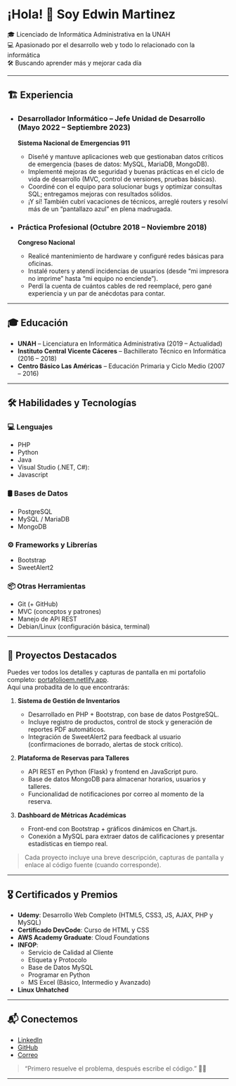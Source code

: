 # ¡Hola! 👋 Soy Edwin Martinez

🎓 Licenciado de Informática Administrativa en la UNAH  
💻 Apasionado por el desarrollo web y todo lo relacionado con la informática  
🛠️ Buscando aprender más y mejorar cada día 

---

## 🏗️ Experiencia

- ### Desarrollador Informático – Jefe Unidad de Desarrollo (Mayo 2022 – Septiembre 2023)  
  **Sistema Nacional de Emergencias 911**  
  - Diseñé y mantuve aplicaciones web que gestionaban datos críticos de emergencia (bases de datos: MySQL, MariaDB, MongoDB).  
  - Implementé mejoras de seguridad y buenas prácticas en el ciclo de vida de desarrollo (MVC, control de versiones, pruebas básicas).  
  - Coordiné con el equipo para solucionar bugs y optimizar consultas SQL; entregamos mejoras con resultados sólidos.  
  - ¡Y sí! También cubrí vacaciones de técnicos, arreglé routers y resolví más de un “pantallazo azul” en plena madrugada.

- ### Práctica Profesional (Octubre 2018 – Noviembre 2018)  
  **Congreso Nacional**  
  - Realicé mantenimiento de hardware y configuré redes básicas para oficinas.  
  - Instalé routers y atendí incidencias de usuarios (desde “mi impresora no imprime” hasta “mi equipo no enciende”).  
  - Perdí la cuenta de cuántos cables de red reemplacé, pero gané experiencia y un par de anécdotas para contar.

---

## 🎓 Educación

- **UNAH** – Licenciatura en Informática Administrativa (2019 – Actualidad)  
- **Instituto Central Vicente Cáceres** – Bachillerato Técnico en Informática (2016 – 2018)  
- **Centro Básico Las Américas** – Educación Primaria y Ciclo Medio (2007 – 2016)  

---

## 🛠️ Habilidades y Tecnologías

### 💻 Lenguajes
- PHP  
- Python
- Java
- Visual Studio (.NET, C#):
- Javascript

### 🛢️ Bases de Datos
- PostgreSQL
- MySQL / MariaDB  
- MongoDB  

### ⚙️ Frameworks y Librerías
- Bootstrap  
- SweetAlert2  

### 📦 Otras Herramientas
- Git (+ GitHub)  
- MVC (conceptos y patrones)  
- Manejo de API REST  
- Debian/Linux (configuración básica, terminal)  

---

## 📂 Proyectos Destacados
Puedes ver todos los detalles y capturas de pantalla en mi portafolio completo: [portafolioem.netlify.app](https://portafolioem.netlify.app/).  
Aquí una probadita de lo que encontrarás:

1. **Sistema de Gestión de Inventarios**  
   - Desarrollado en PHP + Bootstrap, con base de datos PostgreSQL.  
   - Incluye registro de productos, control de stock y generación de reportes PDF automáticos.  
   - Integración de SweetAlert2 para feedback al usuario (confirmaciones de borrado, alertas de stock crítico).

2. **Plataforma de Reservas para Talleres**  
   - API REST en Python (Flask) y frontend en JavaScript puro.  
   - Base de datos MongoDB para almacenar horarios, usuarios y talleres.  
   - Funcionalidad de notificaciones por correo al momento de la reserva.

3. **Dashboard de Métricas Académicas**  
   - Front-end con Bootstrap + gráficos dinámicos en Chart.js.  
   - Conexión a MySQL para extraer datos de calificaciones y presentar estadísticas en tiempo real.

> Cada proyecto incluye una breve descripción, capturas de pantalla y enlace al código fuente (cuando corresponde).  

---

## 🎖️ Certificados y Premios
- **Udemy**: Desarrollo Web Completo (HTML5, CSS3, JS, AJAX, PHP y MySQL)  
- **Certificado DevCode**: Curso de HTML y CSS  
- **AWS Academy Graduate**: Cloud Foundations  
- **INFOP**:  
  - Servicio de Calidad al Cliente  
  - Etiqueta y Protocolo  
  - Base de Datos MySQL  
  - Programar en Python  
  - MS Excel (Básico, Intermedio y Avanzado)  
- **Linux Unhatched**  

---

## 📬 Conectemos
- [LinkedIn](https://linkedin.com/in/edwinmartinez2310)
- [GitHub](https://github.com/Edwin2310)  
- [Correo](mailto:edwinsin10am@gmail.com)  

> “Primero resuelve el problema, después escribe el código.” 🧑‍💻

---

